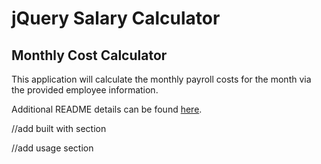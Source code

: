 # jQuery Salary Calculator


## Monthly Cost Calculator

This application will calculate the monthly payroll costs for the month via the provided employee information. 


Additional README details can be found [here](https://github.com/PrimeAcademy/github-finalization-assignment).


//add built with section

//add usage section
